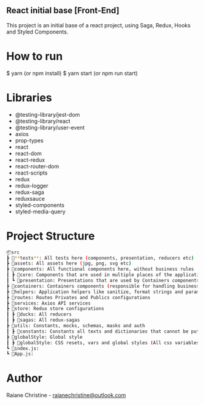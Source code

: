 ## React initial base [Front-End]

This project is an initial base of a react project, using Saga, Redux, Hooks and Styled Components.

# How to run

$ yarn (or npm install)
$ yarn start (or npm run start)

# Libraries

- @testing-library/jest-dom
- @testing-library/react
- @testing-library/user-event
- axios
- prop-types
- react
- react-dom
- react-redux
- react-router-dom
- react-scripts
- redux
- redux-logger
- redux-saga
- reduxsauce
- styled-components
- styled-media-query

# Project Structure

```bash
📦src
┣ 📂**tests**: All tests here (components, presentation, reducers etc)
┣ 📂assets: All assets here (jpg, png, svg etc)
┣ 📂components: All functional components here, without business rules
┃ ┣ 📂core: Components that are used in multiple places of the application
┃ ┗ 📂presentation: Presentations that are used by Containers components
┣ 📂containers: Containers components (responsible for handling business rules for presentations)
┣ 📂helpers: Application helpers like sanitize, format strings and params, array methods etc.
┣ 📂routes: Routes Privates and Publics configurations
┣ 📂services: Axios API services
┣ 📂store: Redux store configurations
┃ ┣ 📂ducks: All reducers
┃ ┣ 📂sagas: All redux-sagas
┣ 📂utils: Constants, mocks, schemas, masks and auth
┃ ┣ 📂constants: Constants all texts and dictionaries that cannot be put into locales folder
┣ 📂globalStyle: Global style
┃ ┣ 📂globalStyle: CSS resets, vars and global styles (All css variables here inside :root)
┗ 📜index.js:
┗ 📜App.js:
```

# Author

Raiane Christine - raianechristine@outlook.com

